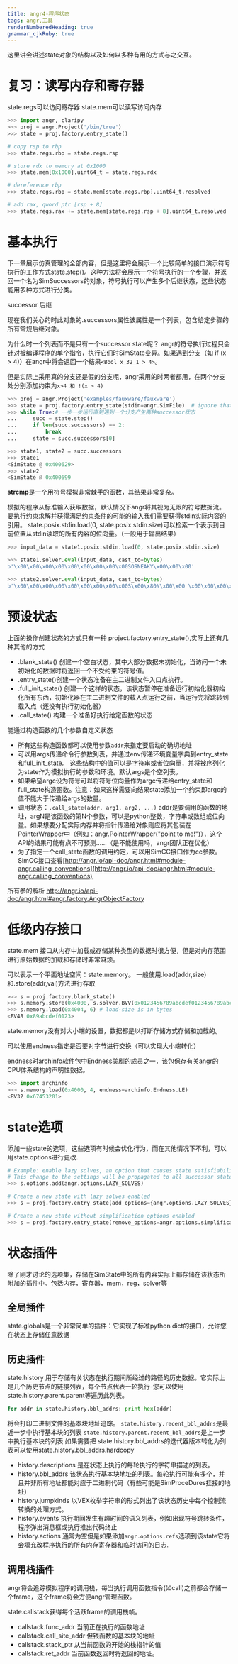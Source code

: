 ```yaml
---
title: angr4-程序状态
tags: angr,工具
renderNumberedHeading: true
grammar_cjkRuby: true
---
```


这里讲会讲述state对象的结构以及如何以多种有用的方式与之交互。

# 复习：读写内存和寄存器
state.regs可以访问寄存器
state.mem可以读写访问内存

``` python
>>> import angr, claripy
>>> proj = angr.Project('/bin/true')
>>> state = proj.factory.entry_state()

# copy rsp to rbp
>>> state.regs.rbp = state.regs.rsp

# store rdx to memory at 0x1000
>>> state.mem[0x1000].uint64_t = state.regs.rdx

# dereference rbp
>>> state.regs.rbp = state.mem[state.regs.rbp].uint64_t.resolved

# add rax, qword ptr [rsp + 8]
>>> state.regs.rax += state.mem[state.regs.rsp + 8].uint64_t.resolved
```
# 基本执行
下一章展示仿真管理的全部内容，但是这里将会展示一个比较简单的接口演示符号执行的工作方式state.step()。这种方法将会展示一个符号执行的一个步骤，并返回一个名为SimSuccessors的对象，符号执行可以产生多个后继状态，这些状态能用多种方式进行分类。

successor 后继

现在我们关心的时此对象的.successors属性该属性是一个列表，包含给定步骤的所有常规后继对象。

为什么时一个列表而不是只有一个successor state呢？ angr的符号执行过程只会针对被编译程序的单个指令，执行它们时SimState变异。如果遇到分支（如 if (x > 4)）在angr中将会返回一个结果`<Bool x_32_1 > 4>`。

但是实际上采用真的分支还是假的分支呢，angr采用的时两者都用，在两个分支处分别添加约束为`x>4 和 !(x > 4)`

``` python
>>> proj = angr.Project('examples/fauxware/fauxware')
>>> state = proj.factory.entry_state(stdin=angr.SimFile)  # ignore that argument for now - we're disabling a more complicated default setup for the sake of education
>>> while True:# 一步一步运行直到遇到一个分支产生两种successor状态
...     succ = state.step()
...     if len(succ.successors) == 2:
...         break
...     state = succ.successors[0]

>>> state1, state2 = succ.successors
>>> state1
<SimState @ 0x400629>
>>> state2
<SimState @ 0x400699
```
**strcmp**是一个用符号模拟非常棘手的函数，其结果非常复杂。

模拟的程序从标准输入获取数据，默认情况下angr将其视为无限的符号数据流。 要执行约束求解并获得满足约束条件的可能的输入我们需要获得stdin实际内容的引用。
state.posix.stdin.load(0, state.posix.stdin.size)可以检索一个表示到目前位置从stdin读取的所有内容的位向量。（一般用于输出结果）

``` python
>>> input_data = state1.posix.stdin.load(0, state.posix.stdin.size)

>>> state1.solver.eval(input_data, cast_to=bytes)
b'\x00\x00\x00\x00\x00\x00\x00\x00\x00SOSNEAKY\x00\x00\x00'

>>> state2.solver.eval(input_data, cast_to=bytes)
b'\x00\x00\x00\x00\x00\x00\x00\x00\x00S\x00\x80N\x00\x00 \x00\x00\x00\x00'
```

# 预设状态

上面的操作创建状态的方式只有一种 project.factory.entry_state(),实际上还有几种其他的方式
- .blank_state() 创建一个空白状态，其中大部分数据未初始化，当访问一个未初始化的数据时将返回一个不受约束的符号值。
- .entry_state()创建一个状态准备在主二进制文件入口点执行。
- .full_init_state()  创建一个这样的状态，该状态暂停在准备运行初始化器初始化所有东西，初始化器在主二进制文件的载入点运行之前，当运行完将跳转到载入点（还没有执行初始化器）
- .call_state() 构建一个准备好执行给定函数的状态

能通过构造函数的几个参数自定义状态

- 所有这些构造函数都可以使用参数`addr`来指定要启动的确切地址
- 可以用args传递命令行参数列表，并通过env传递环境变量字典到entry_state和full_init_state。 这些结构中的值可以是字符串或者位向量，并将被序列化为state作为模拟执行的参数和环境。默认args是个空列表。
- 如果希望argc设为符号可以将符号位向量作为argc传递给entry_state和full_state构造函数。注意：如果这样需要向结果state添加一个约束即argc的值不<i class="fas fa-highlighter"></i>能大于传递给args的数量。
- 调用状态：`.call_state(addr, arg1, arg2, ...)` addr是要调用的函数的地址，argN是该函数的第N个参数，可以是python整数，字符串或数组或位向量。如果想要分配实际内存并将指针传递给对象则应将其包装在PointerWrapper中（例如：angr.PointerWrapper("point to me!")），这个API的结果可能有点不可预测......（是不能使用吗，angr团队正在优化）
- 为了指定一个call_state函数的调用约定，可以用SimCC接口作为cc参数。SimCC接口查看[http://angr.io/api-doc/angr.html#module-angr.calling_conventions](http://angr.io/api-doc/angr.html#module-angr.calling_conventions)

所有参的解析 http://angr.io/api-doc/angr.html#angr.factory.AngrObjectFactory

# 低级内存接口

state.mem 接口从内存中加载或存储某种类型的数据时很方便，但是对内存范围进行原始数据的加载和存储时非常麻烦。

可以表示一个平面地址空间：state.memory。 一般使用.load(addr,size)和.store(addr,val)方法进行存取

``` python
>>> s = proj.factory.blank_state()
>>> s.memory.store(0x4000, s.solver.BVV(0x0123456789abcdef0123456789abcdef, 128))
>>> s.memory.load(0x4004, 6) # load-size is in bytes
<BV48 0x89abcdef0123>
```
state.memory没有对大小端的设置，数据都是以打断存储方式存储和加载的。

可以使用endness指定是否要对字节进行交换（可以实现大小端转化）

endness时archinfo软件包中Endness美剧的成员之一，该包保存有关angr的CPU体系结构的声明性数据。

``` python
>>> import archinfo
>>> s.memory.load(0x4000, 4, endness=archinfo.Endness.LE)
<BV32 0x67453201>
```

# state选项
添加一些state的选项，这些选项有时候会优化行为，而在其他情况下不利，可以用state.options进行更改.

``` python
# Example: enable lazy solves, an option that causes state satisfiability to be checked as infrequently as possible.#
# This change to the settings will be propagated to all successor states created from this state after this line. #对设置的更改将传播到由此状态创建的所有后继状态
>>> s.options.add(angr.options.LAZY_SOLVES)

# Create a new state with lazy solves enabled
>>> s = proj.factory.entry_state(add_options={angr.options.LAZY_SOLVES})

# Create a new state without simplification options enabled
>>> s = proj.factory.entry_state(remove_options=angr.options.simplification)
```
# 状态插件

除了刚才讨论的选项集，存储在SimState中的所有内容实际上都存储在该状态所附加的插件中。包括内存，寄存器，mem，reg，solver等
## 全局插件
state.globals是一个非常简单的插件：它实现了标准python dict的接口，允许您在状态上存储任意数据

## 历史插件
state.history 用于存储有关状态在执行期间所经过的路径的历史数据。它实际上是几个历史节点的链接列表，每个节点代表一轮执行-您可以使用state.history.parent.parent等遍历此列表。

``` python
for addr in state.history.bbl_addrs: print hex(addr)
```
将会打印二进制文件的基本块地址追踪。
`state.history.recent_bbl_addrs`是最近一步中执行基本块的列表
`state.history.parent.recent_bbl_addrs`是上一步中执行基本块的列表
如果需要把 state.history.bbl_addrs的迭代器版本转化为列表可以使用state.history.bbl_addrs.hardcopy

- history.descriptions 是在状态上执行的每轮执行的字符串描述的列表。
- history.bbl_addrs 该状态执行基本块地址的列表。每轮执行可能有多个，并且并非所有地址都能对应于二进制代码（有些可能是SimProceDures挂接的地址）
- history.jumpkinds 以VEX枚举字符串的形式列出了该状态历史中每个控制流转换的处理方式。
- history.events 执行期间发生有趣时间的语义列表，例如出现符号跳转条件，程序弹出消息框或执行推出代码终止 
- history.actions 通常为空但是如果添加`angr.options.refs`选项到该state它将会填充改程序执行的所有内存寄存器和临时访问的日志.

## 调用栈插件

angr将会追踪模拟程序的调用栈，每当执行调用函数指令(如call)之前都会存储一个frame，这个frame将会方便angr管理函数。

state.callstack获得每个活跃frame的调用栈帧。

- callstack.func_addr 当前正在执行的函数地址
- callstack.call_site_addr 但钱函数的基本块的地址
- callstack.stack_ptr 从当前函数的开始的栈指针的值
- callstack.ret_addr 当前函数返回时将返回的地址。